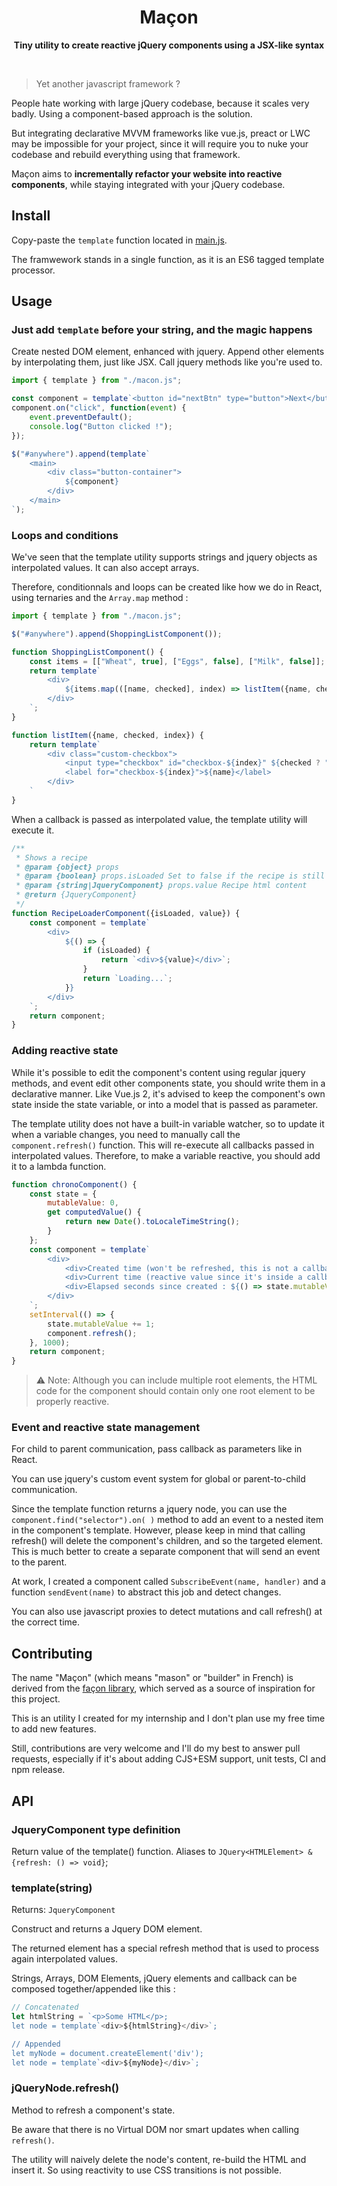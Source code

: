 <h1 align="center">Maçon</h1>
<p align="center"><b>Tiny utility to create reactive jQuery components using a JSX-like syntax</b></p>

<span>&nbsp;</span>

> Yet another javascript framework ?

People hate working with large jQuery codebase, because it scales very badly. Using a component-based approach is the solution.

But integrating declarative MVVM frameworks like vue.js, preact or LWC may be impossible for your project, since it will require you to nuke your codebase and rebuild everything using that framework.

Maçon aims to **incrementally refactor your website into reactive components**, while staying integrated with your jQuery codebase.

## Install

Copy-paste the `template` function located in [main.js](./main.js).

The framwework stands in a single function, as it is an ES6 tagged template processor.

## Usage

### Just add `template` before your string, and the magic happens

Create nested DOM element, enhanced with jquery. Append other elements by interpolating them, just like JSX. Call jquery methods like you're used to.

```javascript
import { template } from "./macon.js";

const component = template`<button id="nextBtn" type="button">Next</button>`;
component.on("click", function(event) {
    event.preventDefault();
    console.log("Button clicked !");
});

$("#anywhere").append(template`
    <main>
        <div class="button-container">
            ${component}
        </div>
    </main>
`);
```

### Loops and conditions

We've seen that the template utility supports strings and jquery objects as interpolated values. It can also accept arrays.

Therefore, conditionnals and loops can be created like how we do in React, using ternaries and the `Array.map` method :

```js
import { template } from "./macon.js";

$("#anywhere").append(ShoppingListComponent());

function ShoppingListComponent() {
    const items = [["Wheat", true], ["Eggs", false], ["Milk", false]];
    return template`
        <div>
            ${items.map(([name, checked], index) => listItem({name, checked, index}))}
        </div>
    `;
}

function listItem({name, checked, index}) {
    return template`
        <div class="custom-checkbox">
            <input type="checkbox" id="checkbox-${index}" ${checked ? "checked" : ""}/>
            <label for="checkbox-${index}">${name}</label>
        </div>
    `
}
```

When a callback is passed as interpolated value, the template utility will execute it. 

```js
/**
 * Shows a recipe
 * @param {object} props
 * @param {boolean} props.isLoaded Set to false if the recipe is still loading.
 * @param {string|JqueryComponent} props.value Recipe html content
 * @return {JqueryComponent}
 */
function RecipeLoaderComponent({isLoaded, value}) {
    const component = template`
        <div>
            ${() => {
                if (isLoaded) {
                    return `<div>${value}</div>`;
                }
                return `Loading...`;
            }}
        </div>
    `;
    return component;
}
```

### Adding reactive state

While it's possible to edit the component's content using regular jquery methods, and event edit other components state, you should write them in a declarative manner. Like Vue.js 2, it's advised to keep the component's own state inside the state variable, or into a model that is passed as parameter. 

The template utility does not have a built-in variable watcher, so to update it when a variable changes, you need to manually call the `component.refresh()` function. This will re-execute all callbacks passed in interpolated values. Therefore, to make a variable reactive, you should add it to a lambda function.
```js
function chronoComponent() {
    const state = {
        mutableValue: 0,
        get computedValue() {
            return new Date().toLocaleTimeString();
        }
    };
    const component = template`
        <div>
            <div>Created time (won't be refreshed, this is not a callback !!): ${state.computedValue}</div>
            <div>Current time (reactive value since it's inside a callback) : ${() => state.computedValue}</div>
            <div>Elapsed seconds since created : ${() => state.mutableValue}</div>
        </div>
    `;
    setInterval(() => {
        state.mutableValue += 1;
        component.refresh();
    }, 1000);
    return component;
}
```

> ⚠️ Note: Although you can include multiple root elements, the HTML code for the component should contain only one root element to be properly reactive.

### Event and reactive state management

For child to parent communication, pass callback as parameters like in React.

You can use jquery's custom event system for global or parent-to-child communication. 

Since the template function returns a jquery node, you can use the `component.find("selector").on( )` method to add an event to a nested item in the component's template.
However, please keep in mind that calling refresh() will delete the component's children, and so the targeted element. This is much better to create a separate component that will send an event to the parent.

At work, I created a component called `SubscribeEvent(name, handler)` and a function `sendEvent(name)` to abstract this job and detect changes.

You can also use javascript proxies to detect mutations and call refresh() at the correct time.

## Contributing 

The name "Maçon" (which means "mason" or "builder" in French) is derived from the [façon library](https://github.com/terkelg/facon), which served as a source of inspiration for this project.

This is an utility I created for my internship and I don't plan use my free time to add new features.

Still, contributions are very welcome and I'll do my best to answer pull requests, especially if it's about adding CJS+ESM support, unit tests, CI and npm release.

## API

### JqueryComponent type definition

Return value of the template() function. Aliases to `JQuery<HTMLElement> & {refresh: () => void}`;

### template(string)

Returns: `JqueryComponent`

Construct and returns a Jquery DOM element.

The returned element has a special refresh method that is used to process again interpolated values. 

Strings, Arrays, DOM Elements, jQuery elements and callback can be composed together/appended like this :

```js
// Concatenated
let htmlString = `<p>Some HTML</p>;
let node = template`<div>${htmlString}</div>`;

// Appended
let myNode = document.createElement('div');
let node = template`<div>${myNode}</div>`;
```

### jQueryNode.refresh()

Method to refresh a component's state. 

Be aware that there is no Virtual DOM nor smart updates when calling `refresh()`.

The utility will naively delete the node's content, re-build the HTML and insert it. So using reactivity to use CSS transitions is not possible.

